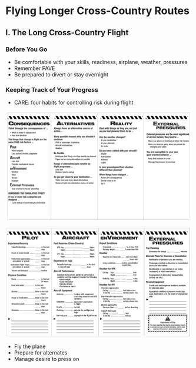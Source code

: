 # Flying Longer Cross-Country Routes

## I. The Long Cross-Country Flight

### Before You Go
* Be comfortable with your skills, readiness, airplane, weather, pressures
* Remember PAVE
* Be prepared to divert or stay overnight

### Keeping Track of Your Progress
* CARE: four habits for controlling risk during flight

![CARE](images/care.png)

![PAVE](images/pave.png)

* Fly the plane
* Prepare for alternates
* Manage desire to press on
